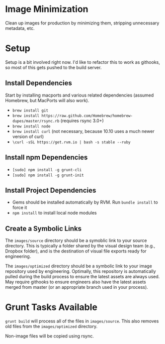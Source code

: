 Image Minimization
==================

Clean up images for production by minimizing them, stripping unnecessary metadata, etc.


Setup
=====

Setup is a bit involved right now.  I'd like to refactor this to work as githooks, so most of this gets pushed to the build server.


Install Dependencies
--------------------

Start by installing macports and various related dependencies (assumed Homebrew, but MacPorts will also work).

* `brew install git`
* `brew install https://raw.github.com/Homebrew/homebrew-dupes/master/rsync.rb` (requires rsync 3.0+)
* `brew install node`
* `brew install curl` (not necessary, because 10.10 uses a much newer version of curl)
* `\curl -sSL https://get.rvm.io | bash -s stable --ruby`


Install npm Dependencies
------------------------

* `[sudo] npm install -g grunt-cli`
* `[sudo] npm install -g grunt-init`


Install Project Dependencies
----------------------------

* Gems should be installed automatically by RVM. Run `bundle install` to force it
* `npm install` to install local node modules


Create a Symbolic Links
-----------------------

The `images/source` directory should be a symoblic link to your source directory.  This is typically a folder shared by the visual design team (e.g., Dropbox folder), and is the destination of visual file exports ready for engineering.

The `images/optimized` directory should be a symbolic link to your image repository used by engineering.  Optimally, this repository is automatically pulled during the build process to ensure the latest assets are always used.  May require githooks to ensure engineers also have the latest assets merged from master (or an appropriate branch used in your process).



Grunt Tasks Available
=====================

`grunt build` will process all of the files in `images/source`.  This also removes old files from the `images/optimized` directory.

Non-image files will be copied using rsync.
